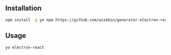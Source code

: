 ## Installation

```sh
npm install -g yo npm https://github.com/wizebin/generator-electron-react.git
```

## Usage

```sh
yo electron-react
```
